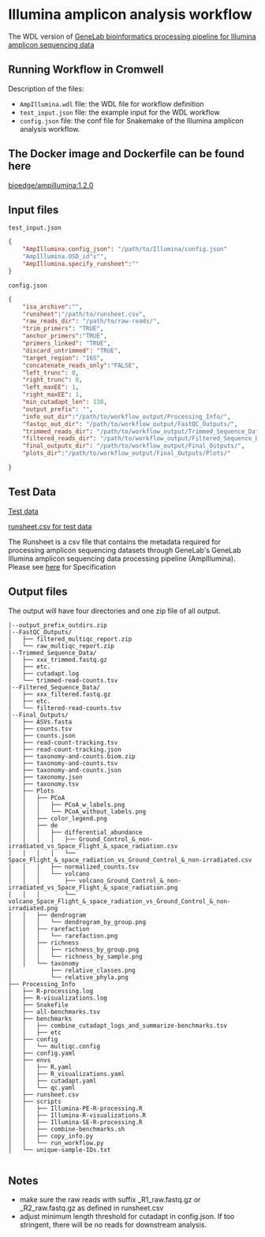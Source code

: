 
# Illumina amplicon analysis workflow

The WDL version of [GeneLab bioinformatics processing pipeline for Illumina amplicon sequencing data](https://github.com/nasa/GeneLab_Data_Processing/tree/amplicon-add-runsheet-visualizations/Amplicon/Illumina)

## Running Workflow in Cromwell

Description of the files:
 - `AmpIllumina.wdl` file: the WDL file for workflow definition
 - `test_input.json` file: the example input for the WDL workflow
 - `config.json` file: the conf file for Snakemake of the Illumina amplicon analysis workflow.

## The Docker image and Dockerfile can be found here

[bioedge/ampillumina:1.2.0](https://hub.docker.com/r/bioedge/ampillumina)

## Input files

`test_input.json`

```json
{
    "AmpIllumina.config_json": "/path/to/Illumina/config.json"
    "AmpIllumina.OSD_id":"",
    "AmpIllumina.specify_runsheet":""
}
```

`config.json`

```json
{
    "isa_archive":"",
    "runsheet":"/path/to/runsheet.csv",
    "raw_reads_dir": "/path/to/raw-reads/",
    "trim_primers": "TRUE",
    "anchor_primers":"TRUE",
    "primers_linked": "TRUE",
    "discard_untrimmed": "TRUE",
    "target_region": "16S",
    "concatenate_reads_only":"FALSE",
    "left_trunc": 0,
    "right_trunc": 0,
    "left_maxEE": 1,
    "right_maxEE": 1,
    "min_cutadapt_len": 130, 
    "output_prefix": "",
    "info_out_dir":"/path/to/workflow_output/Processing_Info/",
    "fastqc_out_dir": "/path/to/workflow_output/FastQC_Outputs/",
    "trimmed_reads_dir": "/path/to/workflow_output/Trimmed_Sequence_Data/",
    "filtered_reads_dir": "/path/to/workflow_output/Filtered_Sequence_Data/",
    "final_outputs_dir": "/path/to/workflow_output/Final_Outputs/",
    "plots_dir":"/path/to/workflow_output/Final_Outputs/Plots/"

}
```

## Test Data

[Test data](https://figshare.com/ndownloader/files/39537235)

[runsheet.csv for test data](https://raw.githubusercontent.com/LANL-Bioinformatics/NASA_GeneLab_workflows/feedback_edits/Amplicon/Illumina/runsheet.csv)

The Runsheet is a csv file that contains the metadata required for processing amplicon sequencing datasets through GeneLab's GeneLab Illumina amplicon sequencing data processing pipeline (AmpIllumina). Please see [here](https://github.com/nasa/GeneLab_Data_Processing/tree/amplicon-add-runsheet-visualizations/Amplicon/Illumina/Workflow_Documentation/SW_AmpIllumina-A/examples/runsheet) for Specification



## Output files
The output will have four directories and one zip file of all output.

```
|--output_prefix_outdirs.zip
|--FastQC_Outputs/
│   ├── filtered_multiqc_report.zip
│   └── raw_multiqc_report.zip
|--Trimmed_Sequence_Data/
│   ├── xxx_trimmed.fastq.gz
│   ├── etc.
│   ├── cutadapt.log
│   └── trimmed-read-counts.tsv
|--Filtered_Sequence_Data/
│   ├── xxx_filtered.fastq.gz
│   ├── etc.
│   └── filtered-read-counts.tsv
|--Final_Outputs/
│   ├── ASVs.fasta
│   ├── counts.tsv
│   ├── counts.json
│   ├── read-count-tracking.tsv
│   ├── read-count-tracking.json
│   ├── taxonomy-and-counts.biom.zip
│   ├── taxonomy-and-counts.tsv
│   ├── taxonomy-and-counts.json
│   ├── taxonomy.json
│   ├── taxonomy.tsv
│   ├── Plots
│   │   ├── PCoA
│   │   │   ├── PCoA_w_labels.png
│   │   │   └── PCoA_without_labels.png
│   │   ├── color_legend.png
│   │   ├── de
│   │   │   ├── differential_abundance
│   │   │   │   ├── Ground_Control_&_non-irradiated_vs_Space_Flight_&_space_radiation.csv
│   │   │   │   └── Space_Flight_&_space_radiation_vs_Ground_Control_&_non-irradiated.csv
│   │   │   ├── normalized_counts.tsv
│   │   │   └── volcano
│   │   │       ├── volcano_Ground_Control_&_non-irradiated_vs_Space_Flight_&_space_radiation.png
│   │   │       └── volcano_Space_Flight_&_space_radiation_vs_Ground_Control_&_non-irradiated.png
│   │   ├── dendrogram
│   │   │   └── dendrogram_by_group.png
│   │   ├── rarefaction
│   │   │   └── rarefaction.png
│   │   ├── richness
│   │   │   ├── richness_by_group.png
│   │   │   └── richness_by_sample.png
│   │   └── taxonomy
│           ├── relative_classes.png
│           └── relative_phyla.png
├── Processing_Info
│   ├── R-processing.log
│   ├── R-visualizations.log
│   ├── Snakefile
│   ├── all-benchmarks.tsv
│   ├── benchmarks
│   │   ├── combine_cutadapt_logs_and_summarize-benchmarks.tsv
│   │   ├── etc
│   ├── config
│   │   └── multiqc.config
│   ├── config.yaml
│   ├── envs
│   │   ├── R.yaml
│   │   ├── R_visualizations.yaml
│   │   ├── cutadapt.yaml
│   │   └── qc.yaml
│   ├── runsheet.csv
│   ├── scripts
│   │   ├── Illumina-PE-R-processing.R
│   │   ├── Illumina-R-visualizations.R
│   │   ├── Illumina-SE-R-processing.R
│   │   ├── combine-benchmarks.sh
│   │   ├── copy_info.py
│   │   └── run_workflow.py
│   └── unique-sample-IDs.txt


```

## Notes
* make sure the raw reads with suffix _R1_raw.fastq.gz or _R2_raw.fastq.gz as defined in runsheet.csv
* adjust minimum length threshold for cutadapt in config.json. If too stringent, there will be no reads for downstream analysis.
